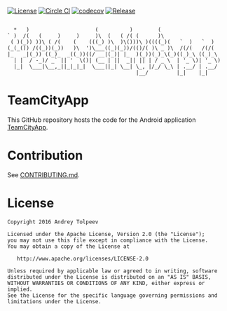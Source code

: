 [![License](https://img.shields.io/badge/license-Apache_2.0-blue.svg)](http://www.apache.org/licenses/LICENSE-2.0)
[![Circle CI](https://circleci.com/gh/vase4kin/TeamCityApp/tree/master.svg?style=shield)](https://circleci.com/gh/vase4kin/TeamCityApp/tree/master)
[![codecov](https://codecov.io/gh/vase4kin/TeamCityApp/branch/master/graph/badge.svg)](https://codecov.io/gh/vase4kin/TeamCityApp)
[![Release](https://img.shields.io/badge/release-1.2.4-blue.svg)](https://github.com/vase4kin/TeamCityApp/releases/latest)
```
                                                                     
  *   )                     (          )        (                    
` )  /(   (     )     )     )\  (   ( /( (      )\                   
 ( )(_)) ))\ ( /(    (    (((_) )\  )\()))\ )((((_)(   `  )   `  )   
(_(_()) /((_))(_))   )\  ')\___((_)(_))/(()/( )\ _ )\  /(/(   /(/(   
|_   _|(_)) ((_)_  _((_))((/ __|(_)| |_  )(_))(_)_\(_)((_)_\ ((_)_\  
  | |  / -_)/ _` || '  \()| (__ | ||  _|| || | / _ \  | '_ \)| '_ \) 
  |_|  \___|\__,_||_|_|_|  \___||_| \__| \_, |/_/ \_\ | .__/ | .__/  
                                         |__/         |_|    |_|     

```
TeamCityApp
=======
This GitHub repository hosts the code for the Android application [TeamCityApp](https://play.google.com/store/apps/details?id=com.github.vase4kin.teamcityapp).

Contribution
=======
See [CONTRIBUTING.md](CONTRIBUTING.md).

License
=======

    Copyright 2016 Andrey Tolpeev

    Licensed under the Apache License, Version 2.0 (the "License");
    you may not use this file except in compliance with the License.
    You may obtain a copy of the License at

       http://www.apache.org/licenses/LICENSE-2.0

    Unless required by applicable law or agreed to in writing, software
    distributed under the License is distributed on an "AS IS" BASIS,
    WITHOUT WARRANTIES OR CONDITIONS OF ANY KIND, either express or implied.
    See the License for the specific language governing permissions and
    limitations under the License.
